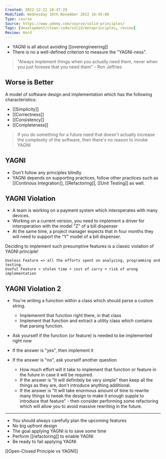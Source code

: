 ```yaml
---
Created: 2022-12-22 10:47:29
Modified: Wednesday 16th November 2022 16:45:08
Type: course
Source: https://www.udemy.com/course/solid-principles/
Tags: [development/clean-code/solid/metaprinciples, review]
Review: Hard
---
```


- YAGNI is all about avoiding [[overengineering]]
- There is no a well-defined criterion to measure the "YAGNI-ness".

 > "Always implement things when you actually need them, never when you just foresee that you need them" - Ron Jeffries


## Worse is Better

A model of software design and implementation which has the following characteristics:
- [[Simplicity]]
- [[Correctness]]
- [[Consistency]]
- [[Completeness]]

> If you do something for a future need that doesn't actually increase the
   complexity of the software, then there's no reason to invoke YAGNI

## YAGNI

- Don't follow any principles blindly
- YAGNI depends on supporting practices, follow other practices such as [[Continous Integration]], [[Refactoring]], [[Unit Testing]] as well.

## YAGNI Violation

- A team is working on a payment system which interoperates with many devices.
- Working on a current version, you need to implement a driver for interoperation with the model "Z" of a bill dispenser
- At the same time, a project manager expects that in four months they will need to support the "Y" model of a bill dispenser.

Deciding to implement such presumptive features is a classic violation of YAGNI principle!


    Useless Feature => all the efforts spent on analyzing, programming and testing.
    Useful Feature > stolen time + cost of carry + risk of wrong implementation

## YAGNI Violation 2

- You're writing a fuinction within a class which should parse a custom string.
    - Implemenmt that function right there, in that class
    - Implement that function and extract a utility class which contains that parsing function.

- Ask yourself if the function (or feature) is needed to be implemented right now
- If the answer is "yes", then implement it
- If the answer is "no", ask yourself another question
    - How much effort will it take to implement that function or feature in the future in case it will be required.
    - If the answer is "It will definitely be very simple" then keep all the things as they are, don't introduce anything additional.
    - If the answer is "It will take enormous amount of time to rewrite many things to tweak the design to make it enough supple to introduce that feature" - then consider performing some refactoring which will allow you to avoid massive rewriting in the future.

----

- You should always carefully plan the upcoming features
- No big upfront design
- The goal applying YAGNI is to save some time
- Perform [[refactoring]] to enable YAGNI
- Be ready to fail applying YAGNI


[[Open-Closed Principle vs YAGNI]]